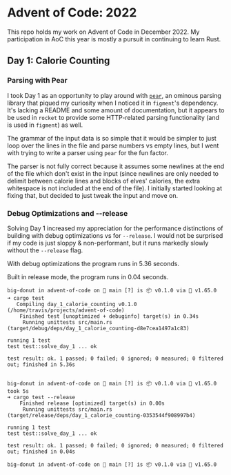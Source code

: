# Advent of Code: 2022

This repo holds my work on Advent of Code in December 2022. My participation in AoC this year is mostly a pursuit in continuing to learn Rust.

## Day 1: Calorie Counting

### Parsing with Pear

I took Day 1 as an opportunity to play around with [`pear`](https://crates.io/crates/pear), an ominous parsing library that piqued my curiosity when I noticed it in `figment`'s dependency. It's lacking a README and some amount of documentation, but it appears to be used in `rocket` to provide some HTTP-related parsing functionality (and is used in `figment`) as well.

The grammar of the input data is so simple that it would be simpler to just loop over the lines in the file and parse numbers vs empty lines, but I went with trying to write a parser using `pear` for the fun factor.

The parser is not fully correct because it assumes some newlines at the end of the file which don't exist in the input (since newlines are only needed to delimit between calorie lines and blocks of elves' calories, the extra whitespace is not included at the end of the file). I initially started looking at fixing that, but decided to just tweak the input and move on.

### Debug Optimizations and --release

Solving Day 1 increased my appreciation for the performance distinctions of building with debug optimizations vs for `--release`. I would not be surprised if my code is just sloppy & non-performant, but it runs markedly slowly without the `--release` flag.

With debug optimizations the program runs in 5.36 seconds.

Built in release mode, the program runs in 0.04 seconds.

```
big-donut in advent-of-code on  main [?] is 📦 v0.1.0 via 🦀 v1.65.0 
➜ cargo test
   Compiling day_1_calorie_counting v0.1.0 (/home/travis/projects/advent-of-code)
    Finished test [unoptimized + debuginfo] target(s) in 0.34s
     Running unittests src/main.rs (target/debug/deps/day_1_calorie_counting-d8e7cea1497a1c83)

running 1 test
test test::solve_day_1 ... ok

test result: ok. 1 passed; 0 failed; 0 ignored; 0 measured; 0 filtered out; finished in 5.36s


big-donut in advent-of-code on  main [?] is 📦 v0.1.0 via 🦀 v1.65.0 took 5s 
➜ cargo test --release
    Finished release [optimized] target(s) in 0.00s
     Running unittests src/main.rs (target/release/deps/day_1_calorie_counting-0353544f908997b4)

running 1 test
test test::solve_day_1 ... ok

test result: ok. 1 passed; 0 failed; 0 ignored; 0 measured; 0 filtered out; finished in 0.04s

big-donut in advent-of-code on  main [?] is 📦 v0.1.0 via 🦀 v1.65.0 
```
